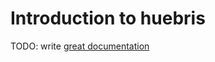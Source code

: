 # Introduction to huebris

TODO: write [great documentation](http://jacobian.org/writing/what-to-write/)
